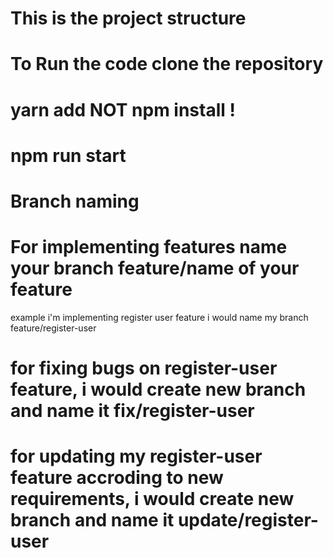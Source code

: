 # This is the project structure

# To Run the code clone the repository

# yarn add NOT npm install !

# npm run start

# Branch naming

# For implementing features name your branch feature/name of your feature 
  example i'm implementing register user feature i would name my branch feature/register-user

# for fixing bugs on register-user feature, i would create new branch and name it fix/register-user

# for updating my register-user feature accroding to new requirements, i would create new branch and name it update/register-user
